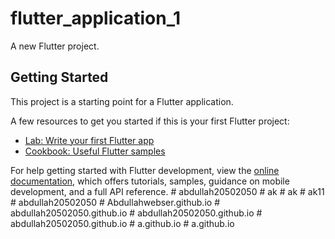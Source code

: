# flutter_application_1

A new Flutter project.

## Getting Started

This project is a starting point for a Flutter application.

A few resources to get you started if this is your first Flutter project:

- [Lab: Write your first Flutter app](https://docs.flutter.dev/get-started/codelab)
- [Cookbook: Useful Flutter samples](https://docs.flutter.dev/cookbook)

For help getting started with Flutter development, view the
[online documentation](https://docs.flutter.dev/), which offers tutorials,
samples, guidance on mobile development, and a full API reference.
#   a b d u l l a h 2 0 5 0 2 0 5 0  
 #   a k  
 #   a k  
 #   a k 1 1  
 #   a b d u l l a h 2 0 5 0 2 0 5 0  
 #   A b d u l l a h w e b s e r . g i t h u b . i o  
 #   a b d u l l a h 2 0 5 0 2 0 5 0 . g i t h u b . i o  
 #   a b d u l l a h 2 0 5 0 2 0 5 0 . g i t h u b . i o  
 #   a b d u l l a h 2 0 5 0 2 0 5 0 . g i t h u b . i o  
 #   a . g i t h u b . i o  
 #   a . g i t h u b . i o  
 
